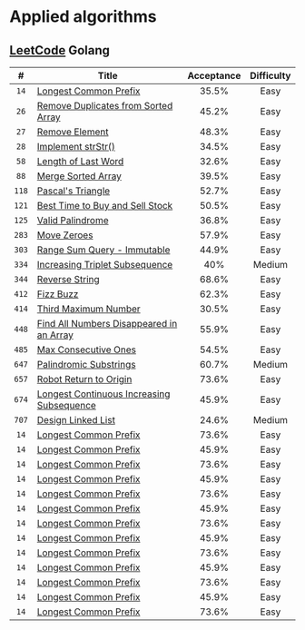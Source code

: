 # Applied algorithms


## [LeetCode](https://leetcode.com) Golang

| # | Title | Acceptance | Difficulty |
|:---:| --- | :---: | :---: |
|`14`| [Longest Common Prefix](https://leetcode.com/problems/longest-common-prefix/) | 35.5% | Easy |
|`26`| [Remove Duplicates from Sorted Array](https://leetcode.com/problems/remove-duplicates-from-sorted-array/) | 45.2% | Easy |
|`27`| [Remove Element](https://leetcode.com/problems/remove-element/) | 48.3% | Easy |
|`28`| [Implement strStr()](https://leetcode.com/problems/implement-strstr/) | 34.5% | Easy |
|`58`| [Length of Last Word](https://leetcode.com/problems/length-of-last-word/) | 32.6% | Easy |
|`88`| [Merge Sorted Array](https://leetcode.com/problems/merge-sorted-array/submissions/) | 39.5% | Easy |
|`118`| [Pascal's Triangle](https://leetcode.com/problems/pascals-triangle/) | 52.7% | Easy |
|`121`| [Best Time to Buy and Sell Stock](https://leetcode.com/problems/longest-common-prefix/) | 50.5% | Easy |
|`125`| [Valid Palindrome](https://leetcode.com/problems/valid-palindrome/) | 36.8% | Easy |
|`283`| [Move Zeroes](https://leetcode.com/problems/move-zeroes/) | 57.9% | Easy |
|`303`| [Range Sum Query - Immutable](https://leetcode.com/problems/range-sum-query-immutable/) | 44.9% | Easy |
|`334`| [Increasing Triplet Subsequence](https://leetcode.com/problems/increasing-triplet-subsequence/) | 40% | Medium |
|`344`| [Reverse String](https://leetcode.com/problems/reverse-string/) | 68.6% | Easy |
|`412`| [Fizz Buzz](https://leetcode.com/problems/fizz-buzz/) | 62.3% | Easy |
|`414`| [Third Maximum Number](https://leetcode.com/problems/third-maximum-number/) | 30.5% | Easy |
|`448`| [Find All Numbers Disappeared in an Array](https://leetcode.com/problems/find-all-numbers-disappeared-in-an-array/) | 55.9% | Easy |
|`485`| [Max Consecutive Ones](https://leetcode.com/problems/max-consecutive-ones/) | 54.5% | Easy |
|`647`| [Palindromic Substrings](https://leetcode.com/problems/palindromic-substrings/) | 60.7% | Medium |
|`657`| [Robot Return to Origin](https://leetcode.com/problems/robot-return-to-origin/) | 73.6% | Easy |
|`674`| [Longest Continuous Increasing Subsequence](https://leetcode.com/problems/longest-continuous-increasing-subsequence/) | 45.9% | Easy |
|`707`| [Design Linked List](https://leetcode.com/problems/design-linked-list/) | 24.6% | Medium |
|`14`| [Longest Common Prefix](https://leetcode.com/problems/longest-common-prefix/) | 73.6% | Easy |
|`14`| [Longest Common Prefix](https://leetcode.com/problems/longest-common-prefix/) | 45.9% | Easy |
|`14`| [Longest Common Prefix](https://leetcode.com/problems/longest-common-prefix/) | 73.6% | Easy |
|`14`| [Longest Common Prefix](https://leetcode.com/problems/longest-common-prefix/) | 45.9% | Easy |
|`14`| [Longest Common Prefix](https://leetcode.com/problems/longest-common-prefix/) | 73.6% | Easy |
|`14`| [Longest Common Prefix](https://leetcode.com/problems/longest-common-prefix/) | 45.9% | Easy |
|`14`| [Longest Common Prefix](https://leetcode.com/problems/longest-common-prefix/) | 73.6% | Easy |
|`14`| [Longest Common Prefix](https://leetcode.com/problems/longest-common-prefix/) | 45.9% | Easy |
|`14`| [Longest Common Prefix](https://leetcode.com/problems/longest-common-prefix/) | 73.6% | Easy |
|`14`| [Longest Common Prefix](https://leetcode.com/problems/longest-common-prefix/) | 45.9% | Easy |
|`14`| [Longest Common Prefix](https://leetcode.com/problems/longest-common-prefix/) | 73.6% | Easy |
|`14`| [Longest Common Prefix](https://leetcode.com/problems/longest-common-prefix/) | 45.9% | Easy |
|`14`| [Longest Common Prefix](https://leetcode.com/problems/longest-common-prefix/) | 73.6% | Easy |
